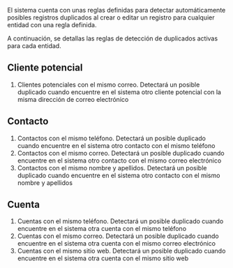 El sistema cuenta con unas reglas definidas para detectar automáticamente posibles registros duplicados al crear o editar un registro para cualquier entidad con una regla definida.

A continuación, se detallas las reglas de detección de duplicados activas para cada entidad.

## **Cliente potencial**

1. Clientes potenciales con el mismo correo. Detectará un posible duplicado cuando encuentre en el sistema otro cliente potencial con la misma dirección de correo electrónico

## **Contacto**

1. Contactos con el mismo teléfono. Detectará un posible duplicado cuando encuentre en el sistema otro contacto con el mismo teléfono
1. Contactos con el mismo correo. Detectará un posible duplicado cuando encuentre en el sistema otro contacto con el mismo correo electrónico
1. Contactos con el mismo nombre y apellidos. Detectará un posible duplicado cuando encuentre en el sistema otro contacto con el mismo nombre y apellidos

## **Cuenta**

1. Cuentas con el mismo teléfono. Detectará un posible duplicado cuando encuentre en el sistema otra cuenta con el mismo teléfono
1. Cuentas con el mismo correo. Detectará un posible duplicado cuando encuentre en el sistema otra cuenta con el mismo correo electrónico
1. Cuentas con el mismo sitio web. Detectará un posible duplicado cuando encuentre en el sistema otra cuenta con el mismo sitio web
